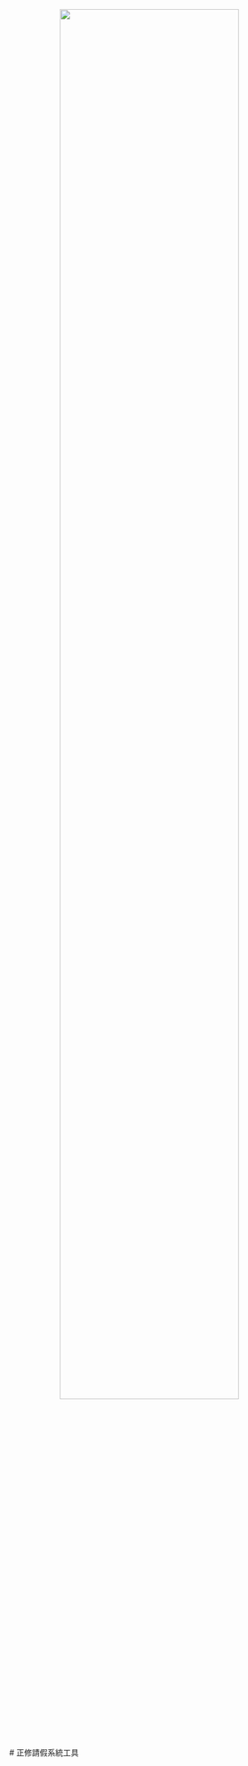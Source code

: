 <div align=center><img width="80%"src="https://unblock.archub.ca/images/0053.svg"/></div>
# 正修請假系統工具
